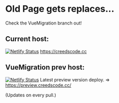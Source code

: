   #  Old Page gets replaces... 
Check the VueMigration branch out!

## Current host:

[![Netlify Status](https://api.netlify.com/api/v1/badges/42e01e89-55c7-40f3-a742-8d8ec2a043fa/deploy-status)](https://app.netlify.com/sites/creedscode/deploys)
https://creedscode.cc

## VueMigration prev host:

[![Netlify Status](https://api.netlify.com/api/v1/badges/59bdc9f8-61d6-4855-9301-0529e5177007/deploy-status)](https://app.netlify.com/sites/preview-creedscode/deploys) 
Latest preview version deploy. => https://preview.creedscode.cc/


(Updates on every pull.)
